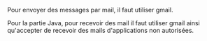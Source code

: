 Pour envoyer des messages par mail, il faut utiliser gmail.

Pour la partie Java, pour recevoir des mail il faut utiliser gmail ainsi qu'accepter de recevoir des mails d'applications non autorisées.
